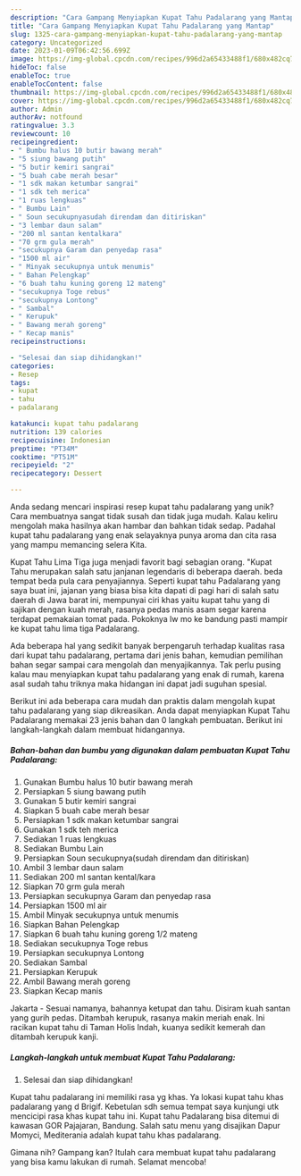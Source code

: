 ```yaml
---
description: "Cara Gampang Menyiapkan Kupat Tahu Padalarang yang Mantap"
title: "Cara Gampang Menyiapkan Kupat Tahu Padalarang yang Mantap"
slug: 1325-cara-gampang-menyiapkan-kupat-tahu-padalarang-yang-mantap
category: Uncategorized
date: 2023-01-09T06:42:56.699Z
image: https://img-global.cpcdn.com/recipes/996d2a65433488f1/680x482cq70/kupat-tahu-padalarang-foto-resep-utama.jpg
hideToc: false
enableToc: true
enableTocContent: false
thumbnail: https://img-global.cpcdn.com/recipes/996d2a65433488f1/680x482cq70/kupat-tahu-padalarang-foto-resep-utama.jpg
cover: https://img-global.cpcdn.com/recipes/996d2a65433488f1/680x482cq70/kupat-tahu-padalarang-foto-resep-utama.jpg
author: Admin
authorAv: notfound
ratingvalue: 3.3
reviewcount: 10
recipeingredient:
- " Bumbu halus 10 butir bawang merah"
- "5 siung bawang putih"
- "5 butir kemiri sangrai"
- "5 buah cabe merah besar"
- "1 sdk makan ketumbar sangrai"
- "1 sdk teh merica"
- "1 ruas lengkuas"
- " Bumbu Lain"
- " Soun secukupnyasudah direndam dan ditiriskan"
- "3 lembar daun salam"
- "200 ml santan kentalkara"
- "70 grm gula merah"
- "secukupnya Garam dan penyedap rasa"
- "1500 ml air"
- " Minyak secukupnya untuk menumis"
- " Bahan Pelengkap"
- "6 buah tahu kuning goreng 12 mateng"
- "secukupnya Toge rebus"
- "secukupnya Lontong"
- " Sambal"
- " Kerupuk"
- " Bawang merah goreng"
- " Kecap manis"
recipeinstructions:

- "Selesai dan siap dihidangkan!"
categories:
- Resep
tags:
- kupat
- tahu
- padalarang

katakunci: kupat tahu padalarang 
nutrition: 139 calories
recipecuisine: Indonesian
preptime: "PT34M"
cooktime: "PT51M"
recipeyield: "2"
recipecategory: Dessert

---
```





Anda sedang mencari inspirasi resep kupat tahu padalarang yang unik? Cara membuatnya sangat tidak susah dan tidak juga mudah. Kalau keliru mengolah maka hasilnya akan hambar dan bahkan tidak sedap. Padahal kupat tahu padalarang yang enak selayaknya punya aroma dan cita rasa yang mampu memancing selera Kita.





Kupat Tahu Lima Tiga juga menjadi favorit bagi sebagian orang. &#34;Kupat Tahu merupakan salah satu janjanan legendaris di beberapa daerah. beda tempat beda pula cara penyajiannya. Seperti kupat tahu Padalarang yang saya buat ini, jajanan yang biasa bisa kita dapati di pagi hari di salah satu daerah di Jawa barat ini, mempunyai ciri khas yaitu kupat tahu yang di sajikan dengan kuah merah, rasanya pedas manis asam segar karena terdapat pemakaian tomat pada. Pokoknya lw mo ke bandung pasti mampir ke kupat tahu lima tiga Padalarang.

Ada beberapa hal yang sedikit banyak berpengaruh terhadap kualitas rasa dari kupat tahu padalarang, pertama dari jenis bahan, kemudian pemilihan bahan segar sampai cara mengolah dan menyajikannya. Tak perlu pusing kalau mau menyiapkan kupat tahu padalarang yang enak di rumah, karena asal sudah tahu triknya maka hidangan ini dapat jadi suguhan spesial.






Berikut ini ada beberapa cara mudah dan praktis dalam mengolah kupat tahu padalarang yang siap dikreasikan. Anda dapat menyiapkan Kupat Tahu Padalarang memakai 23 jenis bahan dan 0 langkah pembuatan. Berikut ini langkah-langkah dalam membuat hidangannya.

<!--inarticleads1-->

##### Bahan-bahan dan bumbu yang digunakan dalam pembuatan Kupat Tahu Padalarang:

1. Gunakan  Bumbu halus 10 butir bawang merah
1. Persiapkan 5 siung bawang putih
1. Gunakan 5 butir kemiri sangrai
1. Siapkan 5 buah cabe merah besar
1. Persiapkan 1 sdk makan ketumbar sangrai
1. Gunakan 1 sdk teh merica
1. Sediakan 1 ruas lengkuas
1. Sediakan  Bumbu Lain
1. Persiapkan  Soun secukupnya(sudah direndam dan ditiriskan)
1. Ambil 3 lembar daun salam
1. Sediakan 200 ml santan kental/kara
1. Siapkan 70 grm gula merah
1. Persiapkan secukupnya Garam dan penyedap rasa
1. Persiapkan 1500 ml air
1. Ambil  Minyak secukupnya untuk menumis
1. Siapkan  Bahan Pelengkap
1. Siapkan 6 buah tahu kuning goreng 1/2 mateng
1. Sediakan secukupnya Toge rebus
1. Persiapkan secukupnya Lontong
1. Sediakan  Sambal
1. Persiapkan  Kerupuk
1. Ambil  Bawang merah goreng
1. Siapkan  Kecap manis


Jakarta - Sesuai namanya, bahannya ketupat dan tahu. Disiram kuah santan yang gurih pedas. Ditambah kerupuk, rasanya makin meriah enak. Ini racikan kupat tahu di Taman Holis Indah, kuanya sedikit kemerah dan ditambah kerupuk kanji. 

<!--inarticleads2-->

##### Langkah-langkah untuk membuat Kupat Tahu Padalarang:


1. Selesai dan siap dihidangkan!

Kupat tahu padalarang ini memiliki rasa yg khas. Ya lokasi kupat tahu khas padalarang yang d Brigif. Kebetulan sdh semua tempat saya kunjungi utk mencicipi rasa khas kupat tahu ini. Kupat tahu Padalarang bisa ditemui di kawasan GOR Pajajaran, Bandung. Salah satu menu yang disajikan Dapur Momyci, Mediterania adalah kupat tahu khas padalarang. 

Gimana nih? Gampang kan? Itulah cara membuat kupat tahu padalarang yang bisa kamu lakukan di rumah. Selamat mencoba!
